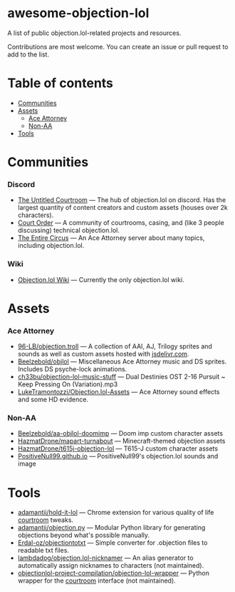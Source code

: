 # awesome-objection-lol
A list of public objection.lol-related projects and resources.

Contributions are most welcome. You can create an issue or pull request to add to the list.

# Table of contents
- [Communities](#communities)
- [Assets](#assets)
    - [Ace Attorney](#ace-attorney)
    - [Non-AA](#non-aa)
- [Tools](#tools)


# Communities
### Discord
- [The Untitled Courtroom](https://discord.com/invite/aX9Y5g9uwY) — The hub of objection.lol on discord. Has the largest quantity of content creators and custom assets (houses over 2k characters).
- [Court Order](https://discord.gg/5dMRR37FWt) — A community of courtrooms, casing, and (like 3 people discussing) technical objection.lol.
- [The Entire Circus](https://discord.com/invite/tQGqubBanw) — An Ace Attorney server about many topics, including objection.lol.

### Wiki
- [Objection.lol Wiki](https://objectionlol.fandom.com/wiki/Objection_dot_lol_Wiki) — Currently the only objection.lol wiki.


# Assets
### Ace Attorney
- [96-LB/objection.troll](https://github.com/96-LB/objection.troll) — A collection of AAI, AJ, Trilogy sprites and sounds as well as custom assets hosted with [jsdelivr.com](https://jsdelivr.com).
- [Beelzebold/objlol](https://github.com/Beelzebold/Objlol) — Miscellaneous Ace Attorney music and DS sprites. Includes DS psyche-lock animations.
- [ch33bu/objection-lol-music-stuff](https://github.com/ch33bu/objection-lol-music-stuff) — Dual Destinies OST 2-16 Pursuit ~ Keep Pressing On (Variation).mp3
- [LukeTramontozzi/Objection.lol-Assets](https://github.com/LukeTramontozzi/Objection.lol-Assets) — Ace Attorney sound effects and some HD evidence.

### Non-AA 
- [Beelzebold/aa-objlol-doomimp](https://github.com/Beelzebold/aa-objlol-doomimp) — Doom imp custom character assets
- [HazmatDrone/mapart-turnabout](https://github.com/HazmatDrone/mapart-turnabout) — Minecraft-themed objection assets
- [HazmatDrone/t615j-objection-lol](https://github.com/HazmatDrone/t615j-objection-lol) — T615-J custom character assets
- [PositiveNull99.github.io](https://github.com/PositiveNull99/PositiveNull99.github.io) — PositiveNull99's objection.lol sounds and image


# Tools
- [adamantii/hold-it-lol](https://github.com/adamantii/hold-it-lol) — Chrome extension for various quality of life [courtroom](https://objection.lol/courtroom) tweaks.
- [adamantii/objection.py](https://github.com/adamantii/objection.py) — Modular Python library for generating objections beyond what's possible manually.
- [Erdal-oz/objectiontotxt](https://github.com/Erdal-oz/objectiontotxt) — Simple converter for .objection files to readable txt files.
- [lambdadog/objection.lol-nicknamer](https://github.com/lambdadog/objection.lol-nicknamer) — An alias generator to automatically assign nicknames to characters (not maintained).
- [objectionlol-project-compilation/objection-lol-wrapper](https://github.com/objectionlol-project-compilation/objection-lol-wrapper) — Python wrapper for the [courtroom](https://objection.lol/courtroom) interface (not maintained).

